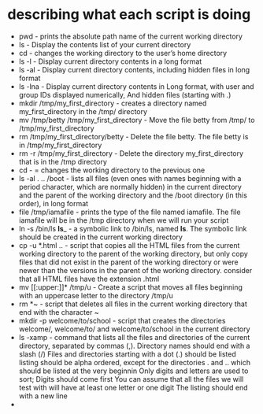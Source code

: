 # describing what each script is doing
* pwd - prints the absolute path name of the current working directory
* ls - Display the contents list of your current directory
* cd - changes the working directory to the user’s home directory
* ls -l - Display current directory contents in a long format
* ls -al - Display current directory contents, including hidden files in long format
* ls -lna - Display current directory contents in Long format, with user and group IDs displayed numerically, And hidden files (starting with .)
* mkdir /tmp/my_first_directory - creates a directory named my_first_directory in the /tmp/ directory
* mv /tmp/betty /tmp/my_first_directory - Move the file betty from /tmp/ to /tmp/my_first_directory
* rm /tmp/my_first_directory/betty - Delete the file betty. The file betty is in /tmp/my_first_directory
* rm -r /tmp/my_first_directory - Delete the directory my_first_directory that is in the /tmp directory
* cd - = changes the working directory to the previous one
* ls -al . .. /boot - lists all files (even ones with names beginning with a period character, which are normally hidden) in the current directory and the parent of the working directory and the /boot directory (in this order), in long format
* file /tmp/iamafile -  prints the type of the file named iamafile. The file iamafile will be in the /tmp directory when we will run your script
* ln -s /bin/ls __ls___ - a symbolic link to /bin/ls, named __ls__. The symbolic link should be created in the current working directory
*  cp -u *.html .. - script that copies all the HTML files from the current working directory to the parent of the working directory, but only copy files that did not exist in the parent of the working directory or were newer than the versions in the parent of the working directory. consider that all HTML files have the extension .html
* mv [[:upper:]]* /tmp/u - Create a script that moves all files beginning with an uppercase letter to the directory /tmp/u
* rm *~ - script that deletes all files in the current working directory that end with the character ~
* mkdir -p welcome/to/school - script that creates the directories welcome/, welcome/to/ and welcome/to/school in the current directory
* ls -xamp - command that lists all the files and directories of the current directory, separated by commas (,).
	Directory names should end with a slash (/)
	Files and directories starting with a dot (.) should be listed
	listing should be alpha ordered, except for the directories . and .. which should be listed at the very beginnin
	Only digits and letters are used to sort; Digits should come first
	You can assume that all the files we will test with will have at least one letter or one digit
	The listing should end with a new line
*
